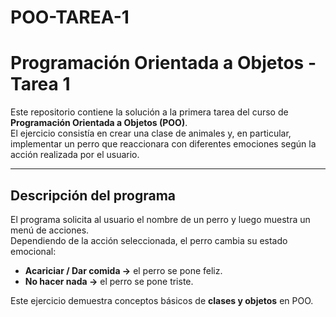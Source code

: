 # POO-TAREA-1
# Programación Orientada a Objetos - Tarea 1

Este repositorio contiene la solución a la primera tarea del curso de **Programación Orientada a Objetos (POO)**.  
El ejercicio consistía en crear una clase de animales y, en particular, implementar un perro que reaccionara con diferentes emociones según la acción realizada por el usuario.

---

## Descripción del programa

El programa solicita al usuario el nombre de un perro y luego muestra un menú de acciones.  
Dependiendo de la acción seleccionada, el perro cambia su estado emocional:

- **Acariciar / Dar comida →** el perro se pone feliz.  
- **No hacer nada →** el perro se pone triste.  

Este ejercicio demuestra conceptos básicos de **clases y objetos** en POO.
